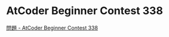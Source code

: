 AtCoder Beginner Contest 338
===

[問題 - AtCoder Beginner Contest 338](https://atcoder.jp/contests/abc338/tasks)
